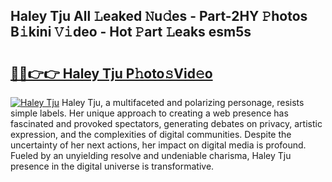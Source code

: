 ## Haley Tju All 𝙻eaked 𝙽u𝚍es - Part-2HY 𝙿hotos B𝚒kini 𝚅𝚒deo - Hot 𝙿art 𝙻eaks esm5s

# <h2><a href="http://ld19yi4.urlbe.top/?page=Haley+Tju">🔗🔗👉👉 Haley Tju P𝚑oto𝚜Vid𝚎o</a></h2>

[![Haley Tju](https://i.imgur.com/eBuTRDB.gif)](http://ld19yi4.urlbe.top/?page=Haley+Tju)
Haley Tju, a multifaceted and polarizing personage, resists simple labels. Her unique approach to creating a web presence has fascinated and provoked spectators, generating debates on privacy, artistic expression, and the complexities of digital communities. Despite the uncertainty of her next actions, her impact on digital media is profound. Fueled by an unyielding resolve and undeniable charisma, Haley Tju presence in the digital universe is transformative.
